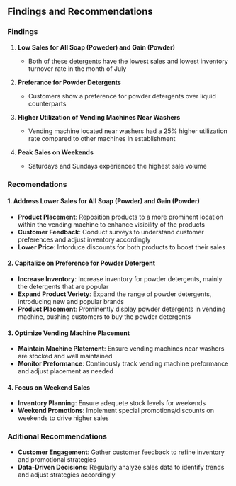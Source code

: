 ## Findings and Recommendations

### Findings

1. **Low Sales for All Soap (Poweder) and Gain (Powder)**
   - Both of these detergents have the lowest sales and lowest inventory turnover rate in the month of July
  
2. **Preferance for Powder Detergents**
   - Customers show a preference for powder detergents over liquid counterparts
  
3. **Higher Utilization of Vending Machines Near Washers**
   - Vending machine located near washers had a 25% higher utilization rate compared to other machines in establishment
  
4. **Peak Sales on Weekends**
   - Saturdays and Sundays experienced the highest sale volume

### Recomendations

#### 1. Address Lower Sales for All Soap (Powder) and Gain (Powder)
- **Product Placement**: Reposition products to a more prominent location within the vending machine to enhance visibility of the products
- **Customer Feedback**: Conduct surveys to understand customer preferences and adjust inventory accordingly
- **Lower Price**: Intorduce discounts for both products to boost their sales

#### 2. Capitalize on Preference for Powder Detergent
- **Increase Inventory**: Increase inventory for powder detergents, mainly the detergents that are popular
- **Expand Product Veriety**: Expand the range of powder detergents, introducing new and popular brands
- **Product Placement**: Prominently display powder detergents in vending machine, pushing customers to buy the powder detergents

#### 3. Optimize Vending Machine Placement
- **Maintain Machine Platement**: Ensure vending machines near washers are stocked and well maintained
- **Monitor Preformance**: Continously track vending machine preformance and adjust placement as needed

#### 4. Focus on Weekend Sales
- **Inventory Planning**: Ensure adequete stock levels for weekends
- **Weekend Promotions**: Implement special promotions/discounts on weekends to drive higher sales

### Aditional Recommendations
- **Customer Engagement**: Gather customer feedback to refine inventory and promotional strategies
- **Data-Driven Decisions**: Regularly analyze sales data to identify trends and adjust strategies accordingly
